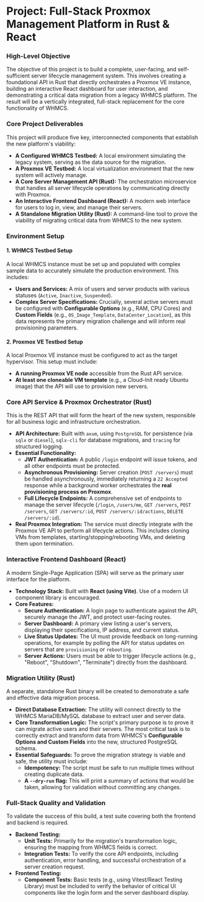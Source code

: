 # Project: Full-Stack Proxmox Management Platform in Rust & React

### High-Level Objective

The objective of this project is to build a complete, user-facing, and self-sufficient server lifecycle management system. This involves creating a foundational API in Rust that directly orchestrates a Proxmox VE instance, building an interactive React dashboard for user interaction, and demonstrating a critical data migration from a legacy WHMCS platform. The result will be a vertically integrated, full-stack replacement for the core functionality of WHMCS.

### Core Project Deliverables

This project will produce five key, interconnected components that establish the new platform's viability:

*   **A Configured WHMCS Testbed:** A local environment simulating the legacy system, serving as the data source for the migration.
*   **A Proxmox VE Testbed:** A local virtualization environment that the new system will actively manage.
*   **A Core Server Management API (Rust):** The orchestration microservice that handles all server lifecycle operations by communicating directly with Proxmox.
*   **An Interactive Frontend Dashboard (React):** A modern web interface for users to log in, view, and manage their servers.
*   **A Standalone Migration Utility (Rust):** A command-line tool to prove the viability of migrating critical data from WHMCS to the new system.

### Environment Setup

#### 1. WHMCS Testbed Setup
A local WHMCS instance must be set up and populated with complex sample data to accurately simulate the production environment. This includes:
*   **Users and Services:** A mix of users and server products with various statuses (`Active`, `Inactive`, `Suspended`).
*   **Complex Server Specifications:** Crucially, several active servers must be configured with **Configurable Options** (e.g., RAM, CPU Cores) and **Custom Fields** (e.g., `OS_Image_Template`, `DataCenter_Location`), as this data represents the primary migration challenge and will inform real provisioning parameters.

#### 2. Proxmox VE Testbed Setup
A local Proxmox VE instance must be configured to act as the target hypervisor. This setup must include:
*   **A running Proxmox VE node** accessible from the Rust API service.
*   **At least one cloneable VM template** (e.g., a Cloud-Init ready Ubuntu image) that the API will use to provision new servers.

### Core API Service & Proxmox Orchestrator (Rust)

This is the REST API that will form the heart of the new system, responsible for all business logic and infrastructure orchestration.

*   **API Architecture:** Built with `axum`, using `PostgreSQL` for persistence (via `sqlx` or `diesel`), `sqlx-cli` for database migrations, and `tracing` for structured logging.
*   **Essential Functionality:**
    *   **JWT Authentication:** A public `/login` endpoint will issue tokens, and all other endpoints must be protected.
    *   **Asynchronous Provisioning:** Server creation (`POST /servers`) must be handled asynchronously, immediately returning a `22 Accepted` response while a background worker orchestrates the **real provisioning process on Proxmox**.
    *   **Full Lifecycle Endpoints:** A comprehensive set of endpoints to manage the server lifecycle (`/login`, `/users/me`, `GET /servers`, `POST /servers`, `GET /servers/:id`, `POST /servers/:id/actions`, `DELETE /servers/:id`).
*   **Real Proxmox Integration:** The service must directly integrate with the Proxmox VE API to perform all lifecycle actions. This includes cloning VMs from templates, starting/stopping/rebooting VMs, and deleting them upon termination.

### Interactive Frontend Dashboard (React)

A modern Single-Page Application (SPA) will serve as the primary user interface for the platform.

*   **Technology Stack:** Built with **React (using Vite)**. Use of a modern UI component library is encouraged.
*   **Core Features:**
    *   **Secure Authentication:** A login page to authenticate against the API, securely manage the JWT, and protect user-facing routes.
    *   **Server Dashboard:** A primary view listing a user's servers, displaying their specifications, IP address, and current status.
    *   **Live Status Updates:** The UI must provide feedback on long-running operations, for example by polling the API for status updates on servers that are `provisioning` or `rebooting`.
    *   **Server Actions:** Users must be able to trigger lifecycle actions (e.g., "Reboot", "Shutdown", "Terminate") directly from the dashboard.

### Migration Utility (Rust)

A separate, standalone Rust binary will be created to demonstrate a safe and effective data migration process.

*   **Direct Database Extraction:** The utility will connect directly to the WHMCS MariaDB/MySQL database to extract user and server data.
*   **Core Transformation Logic:** The script's primary purpose is to prove it can migrate active users and their servers. The most critical task is to correctly extract and transform data from WHMCS's **Configurable Options and Custom Fields** into the new, structured PostgreSQL schema.
*   **Essential Safeguards:** To prove the migration strategy is viable and safe, the utility must include:
    *   **Idempotency:** The script must be safe to run multiple times without creating duplicate data.
    *   **A `--dry-run` flag:** This will print a summary of actions that would be taken, allowing for validation without committing any changes.

### Full-Stack Quality and Validation

To validate the success of this build, a test suite covering both the frontend and backend is required.

*   **Backend Testing:**
    *   **Unit Tests:** Primarily for the migration's transformation logic, ensuring the mapping from WHMCS fields is correct.
    *   **Integration Tests:** To verify the core API endpoints, including authentication, error handling, and successful orchestration of a server creation request.
*   **Frontend Testing:**
    *   **Component Tests:** Basic tests (e.g., using Vitest/React Testing Library) must be included to verify the behavior of critical UI components like the login form and the server dashboard display.
